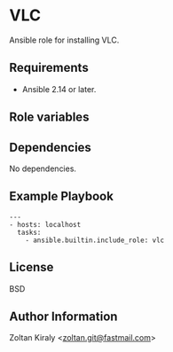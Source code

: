 VLC
===

Ansible role for installing VLC.

Requirements
------------

- Ansible 2.14 or later.

Role variables
--------------

Dependencies
------------

No dependencies.

Example Playbook
----------------

```
---
- hosts: localhost
  tasks:
    - ansible.builtin.include_role: vlc
```

License
-------

BSD

Author Information
------------------

Zoltan Kiraly &lt;zoltan.git@fastmail.com&gt;